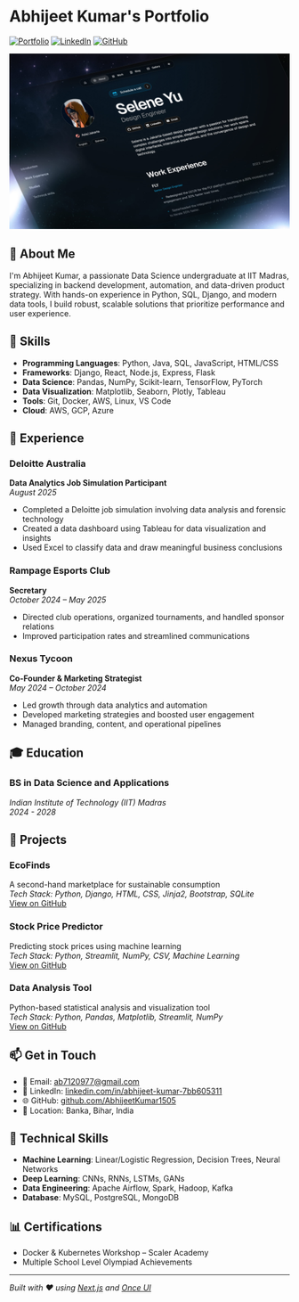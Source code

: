 # **Abhijeet Kumar's Portfolio**

[![Portfolio](https://img.shields.io/badge/View-Portfolio-blue?style=for-the-badge)](https://your-portfolio-url.com)
[![LinkedIn](https://img.shields.io/badge/Connect-LinkedIn-0077B5?style=for-the-badge&logo=linkedin)](https://www.linkedin.com/in/abhijeet-kumar-7bb605311/)
[![GitHub](https://img.shields.io/badge/View-GitHub-181717?style=for-the-badge&logo=github)](https://github.com/AbhijeetKumar1505)

![Portfolio Preview](/public/images/og/home.jpg)

## **👋 About Me**

I'm Abhijeet Kumar, a passionate Data Science undergraduate at IIT Madras, specializing in backend development, automation, and data-driven product strategy. With hands-on experience in Python, SQL, Django, and modern data tools, I build robust, scalable solutions that prioritize performance and user experience.

## **🚀 Skills**

- **Programming Languages**: Python, Java, SQL, JavaScript, HTML/CSS
- **Frameworks**: Django, React, Node.js, Express, Flask
- **Data Science**: Pandas, NumPy, Scikit-learn, TensorFlow, PyTorch
- **Data Visualization**: Matplotlib, Seaborn, Plotly, Tableau
- **Tools**: Git, Docker, AWS, Linux, VS Code
- **Cloud**: AWS, GCP, Azure

## **💼 Experience**

### **Deloitte Australia**
**Data Analytics Job Simulation Participant**  
*August 2025*  
- Completed a Deloitte job simulation involving data analysis and forensic technology
- Created a data dashboard using Tableau for data visualization and insights
- Used Excel to classify data and draw meaningful business conclusions

### **Rampage Esports Club**
**Secretary**  
*October 2024 – May 2025*  
- Directed club operations, organized tournaments, and handled sponsor relations
- Improved participation rates and streamlined communications

### **Nexus Tycoon**
**Co-Founder & Marketing Strategist**  
*May 2024 – October 2024*  
- Led growth through data analytics and automation
- Developed marketing strategies and boosted user engagement
- Managed branding, content, and operational pipelines

## **🎓 Education**

### **BS in Data Science and Applications**
*Indian Institute of Technology (IIT) Madras*  
*2024 - 2028*  

## **📂 Projects**

### **EcoFinds**
A second-hand marketplace for sustainable consumption  
*Tech Stack: Python, Django, HTML, CSS, Jinja2, Bootstrap, SQLite*  
[View on GitHub](https://github.com/AbhijeetKumar1505/EcoFinds)

### **Stock Price Predictor**
Predicting stock prices using machine learning  
*Tech Stack: Python, Streamlit, NumPy, CSV, Machine Learning*  
[View on GitHub](https://github.com/AbhijeetKumar1505/Stock-Sentiment-Price-Predictor)

### **Data Analysis Tool**
Python-based statistical analysis and visualization tool  
*Tech Stack: Python, Pandas, Matplotlib, Streamlit, NumPy*  
[View on GitHub](https://github.com/AbhijeetKumar1505/Dexter)

## **📫 Get in Touch**

- 📧 Email: [ab7120977@gmail.com](mailto:ab7120977@gmail.com)
- 💼 LinkedIn: [linkedin.com/in/abhijeet-kumar-7bb605311](https://www.linkedin.com/in/abhijeet-kumar-7bb605311/)
- 🌐 GitHub: [github.com/AbhijeetKumar1505](https://github.com/AbhijeetKumar1505)
- 📍 Location: Banka, Bihar, India

## **🔧 Technical Skills**

- **Machine Learning**: Linear/Logistic Regression, Decision Trees, Neural Networks
- **Deep Learning**: CNNs, RNNs, LSTMs, GANs
- **Data Engineering**: Apache Airflow, Spark, Hadoop, Kafka
- **Database**: MySQL, PostgreSQL, MongoDB

## **📊 Certifications**

- Docker & Kubernetes Workshop – Scaler Academy
- Multiple School Level Olympiad Achievements

---

*Built with ❤️ using [Next.js](https://nextjs.org/) and [Once UI](https://once-ui.com)*